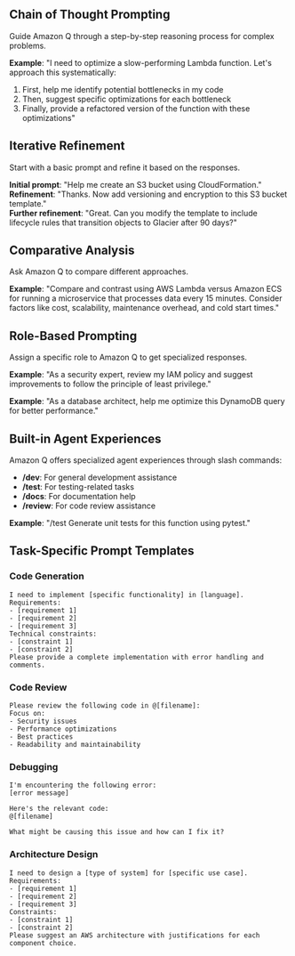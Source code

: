 ## Chain of Thought Prompting

Guide Amazon Q through a step-by-step reasoning process for complex problems.

**Example**: "I need to optimize a slow-performing Lambda function. Let's approach this systematically:
1. First, help me identify potential bottlenecks in my code
2. Then, suggest specific optimizations for each bottleneck
3. Finally, provide a refactored version of the function with these optimizations"

## Iterative Refinement

Start with a basic prompt and refine it based on the responses.

**Initial prompt**: "Help me create an S3 bucket using CloudFormation."  
**Refinement**: "Thanks. Now add versioning and encryption to this S3 bucket template."  
**Further refinement**: "Great. Can you modify the template to include lifecycle rules that transition objects to Glacier after 90 days?"

## Comparative Analysis

Ask Amazon Q to compare different approaches.

**Example**: "Compare and contrast using AWS Lambda versus Amazon ECS for running a microservice that processes data every 15 minutes. Consider factors like cost, scalability, maintenance overhead, and cold start times."

## Role-Based Prompting

Assign a specific role to Amazon Q to get specialized responses.

**Example**: "As a security expert, review my IAM policy and suggest improvements to follow the principle of least privilege."

**Example**: "As a database architect, help me optimize this DynamoDB query for better performance."

## Built-in Agent Experiences

Amazon Q offers specialized agent experiences through slash commands:

- **/dev**: For general development assistance
- **/test**: For testing-related tasks
- **/docs**: For documentation help
- **/review**: For code review assistance

**Example**: "/test Generate unit tests for this function using pytest."

## Task-Specific Prompt Templates

### Code Generation

```
I need to implement [specific functionality] in [language].
Requirements:
- [requirement 1]
- [requirement 2]
- [requirement 3]
Technical constraints:
- [constraint 1]
- [constraint 2]
Please provide a complete implementation with error handling and comments.
```

### Code Review

```
Please review the following code in @[filename]:
Focus on:
- Security issues
- Performance optimizations
- Best practices
- Readability and maintainability
```

### Debugging

```
I'm encountering the following error:
[error message]

Here's the relevant code:
@[filename]

What might be causing this issue and how can I fix it?
```

### Architecture Design

```
I need to design a [type of system] for [specific use case].
Requirements:
- [requirement 1]
- [requirement 2]
- [requirement 3]
Constraints:
- [constraint 1]
- [constraint 2]
Please suggest an AWS architecture with justifications for each component choice.
```
